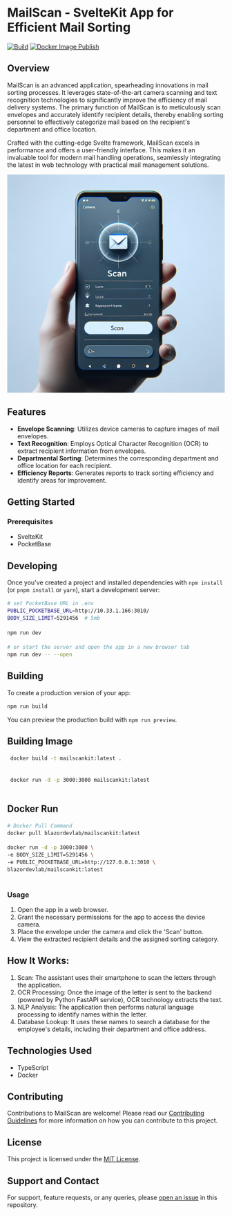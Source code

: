 # MailScan - SvelteKit App for Efficient Mail Sorting
[![Build](https://github.com/neozhu/mailscan/actions/workflows/node.js.yml/badge.svg)](https://github.com/neozhu/mailscan/actions/workflows/node.js.yml) 
[![Docker Image Publish](https://github.com/neozhu/mailscan/actions/workflows/docker-publish.yml/badge.svg)](https://github.com/neozhu/mailscan/actions/workflows/docker-publish.yml)
## Overview
MailScan is an advanced application, spearheading innovations in mail sorting processes. It leverages state-of-the-art camera scanning and text recognition technologies to significantly improve the efficiency of mail delivery systems. The primary function of MailScan is to meticulously scan envelopes and accurately identify recipient details, thereby enabling sorting personnel to effectively categorize mail based on the recipient's department and office location.

Crafted with the cutting-edge Svelte framework, MailScan excels in performance and offers a user-friendly interface. This makes it an invaluable tool for modern mail handling operations, seamlessly integrating the latest in web technology with practical mail management solutions.

![](./doc/app.png)
## Features
- **Envelope Scanning**: Utilizes device cameras to capture images of mail envelopes.
- **Text Recognition**: Employs Optical Character Recognition (OCR) to extract recipient information from envelopes.
- **Departmental Sorting**: Determines the corresponding department and office location for each recipient.
- **Efficiency Reports**: Generates reports to track sorting efficiency and identify areas for improvement.

## Getting Started

### Prerequisites
- SvelteKit
- PocketBase


## Developing

Once you've created a project and installed dependencies with `npm install` (or `pnpm install` or `yarn`), start a development server:

```bash
# set PocketBase URL in .env
PUBLIC_POCKETBASE_URL=http://10.33.1.166:3010/
BODY_SIZE_LIMIT=5291456  # 5mb

npm run dev

# or start the server and open the app in a new browser tab
npm run dev -- --open
```

## Building

To create a production version of your app:

```bash
npm run build
```

You can preview the production build with `npm run preview`.

## Building Image
```bash
 docker build -t mailscankit:latest .


 docker run -d -p 3000:3000 mailscankit:latest    
 
 ```
## Docker Run
```bash
# Docker Pull Command
docker pull blazordevlab/mailscankit:latest

docker run -d -p 3000:3000 \
-e BODY_SIZE_LIMIT=5291456 \
-e PUBLIC_POCKETBASE_URL=http://127.0.0.1:3010 \
blazordevlab/mailscankit:latest
 
 ```


### Usage
1. Open the app in a web browser.
2. Grant the necessary permissions for the app to access the device camera.
3. Place the envelope under the camera and click the 'Scan' button.
4. View the extracted recipient details and the assigned sorting category.

## How It Works:

1. Scan: The assistant uses their smartphone to scan the letters through the application.
2. OCR Processing: Once the image of the letter is sent to the backend (powered by Python FastAPI service), OCR technology extracts the text.
3. NLP Analysis: The application then performs natural language processing to identify names within the letter.
4. Database Lookup: It uses these names to search a database for the employee's details, including their department and office address.

## Technologies Used
- TypeScript
- Docker

## Contributing
Contributions to MailScan are welcome! Please read our [Contributing Guidelines](CONTRIBUTING.md) for more information on how you can contribute to this project.

## License
This project is licensed under the [MIT License](LICENSE).

## Support and Contact
For support, feature requests, or any queries, please [open an issue](https://github.com/neozhu/mailscan/issues) in this repository.



